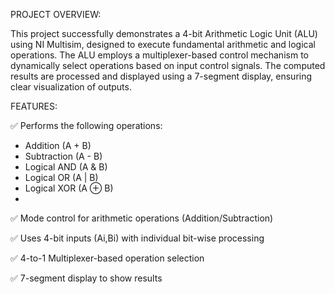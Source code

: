 PROJECT OVERVIEW:

This project successfully demonstrates a 4-bit Arithmetic Logic Unit (ALU) using NI Multisim, designed to execute fundamental arithmetic and logical operations. The ALU employs a multiplexer-based control mechanism to dynamically select operations based on input control signals. The computed results are processed and displayed using a 7-segment display, ensuring clear visualization of outputs.

FEATURES:

✅ Performs the following operations:
- Addition (A + B)
- Subtraction (A - B)
- Logical AND (A & B)
- Logical OR (A | B)
- Logical XOR (A ⊕ B)
- 
✅ Mode control for arithmetic operations (Addition/Subtraction)

✅ Uses 4-bit inputs (Ai,Bi) with individual bit-wise processing

✅ 4-to-1 Multiplexer-based operation selection

✅ 7-segment display to show results



